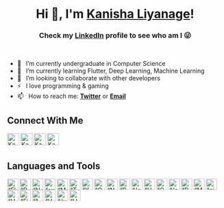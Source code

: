 <h1 align="center"> Hi 👋, I'm <a href="https://github.com/KanishaLiyanage">Kanisha Liyanage</a>!</h1>
<h3 align="center">Check my <a href="https://linkedin.com/in/kanisha-liyanage">LinkedIn</a> profile to see who am I 😜</h3>

<br />

- 🔭 &ensp;I’m currently undergraduate in Computer Science
- 🌱 &ensp;I’m currently learning Flutter, Deep Learning, Machine Learning
- 👯 &ensp;I’m looking to collaborate with other developers
- ⚡ &ensp;I love programming & gaming
- 📫 &ensp;How to reach me: [**Twitter**](https://twitter.com/dilumkanisha) or [**Email**](mailto:kanishaliyanage.dev@gmail.com)


## Connect With Me

[<img align="left" alt="Kanisha Liyanage | LinkedIn" width="28px" src="https://www.vectorlogo.zone/logos/linkedin/linkedin-icon.svg" />](https://linkedin.com/in/kanisha-liyanage)
[<img align="left" alt="Kanisha Liyanage | Twitter" width="28px" src="https://www.vectorlogo.zone/logos/twitter/twitter-official.svg" />](https://twitter.com/dilumkanisha)
[<img align="left" alt="Kanisha Liyanage | Facebook" width="28px" src="https://www.vectorlogo.zone/logos/facebook/facebook-official.svg" />](https://facebook.com/kanisha.liyanage)
[<img align="left" alt="Kanisha Liyanage | Instagram" width="28px" src="https://www.vectorlogo.zone/logos/instagram/instagram-icon.svg" />](https://instagram.com/kanisha_liyanage)

<br />
<br />

## Languages and Tools

<img align="left" alt=“Flutter” width="26px" src="https://www.vectorlogo.zone/logos/flutterio/flutterio-icon.svg" />
<img align="left" alt=“Dart” width="26px" src="https://www.vectorlogo.zone/logos/dartlang/dartlang-icon.svg" />
<img align="left" alt=“Node.js” width="26px" src="https://www.vectorlogo.zone/logos/nodejs/nodejs-icon.svg" />
<img align="left" alt=“express.js” width="26px" src="https://www.vectorlogo.zone/logos/expressjs/expressjs-icon.svg" />
<img align="left" alt=“MongoDB” width="26px" src="https://www.vectorlogo.zone/logos/mongodb/mongodb-icon.svg" />
<img align="left" alt=“Tensorflow” width="26px" src="https://www.vectorlogo.zone/logos/tensorflow/tensorflow-icon.svg" />
<img align="left" alt=“Keras” width="26px" src="https://seeklogo.com/images/K/keras-logo-6B06C2FC2D-seeklogo.com.png" />
<img align="left" alt=“OpenCV” width="26px" src="https://www.vectorlogo.zone/logos/opencv/opencv-icon.svg" />
<img align="left" alt=“NumPy” width="26px" src="https://www.vectorlogo.zone/logos/numpy/numpy-icon.svg" />
<img align="left" alt=“Panda” width="26px" src="https://www.vectorlogo.zone/logos/usepanda/usepanda-icon.svg" />
<img align="left" alt=“Java” width="26px" src="https://www.vectorlogo.zone/logos/java/java-icon.svg" />
<img align="left" alt=“HTML5” width="26px" src="https://www.vectorlogo.zone/logos/w3_html5/w3_html5-icon.svg" />
<img align="left" alt=“CSS” width="26px" src="https://www.vectorlogo.zone/logos/w3_css/w3_css-icon.svg" />
<img align="left" alt=“JavaScript” width="26px" src="https://www.freepnglogos.com/uploads/javascript-png/javascript-vector-logo-yellow-png-transparent-javascript-vector-12.png" />
<img align="left" alt=“PHP” width="26px" src="https://www.freepnglogos.com/uploads/logo-php-png/php-website-design-squared-brain-3.png" />
<img align="left" alt=“MySQL” width="26px" src="https://www.vectorlogo.zone/logos/mysql/mysql-icon.svg" />

<img align="left" alt=“git” width="26px" src="https://www.vectorlogo.zone/logos/git-scm/git-scm-icon.svg" />
<img align="left" alt=“Heroku” width="26px" src="https://www.vectorlogo.zone/logos/heroku/heroku-icon.svg" />

 <img align="left" alt=“Figma” width="26px" src="https://www.vectorlogo.zone/logos/figma/figma-icon.svg" />
<img align="left" alt=“AdobeIllustrator” width="26px" src="https://www.vectorlogo.zone/logos/adobe_illustrator/adobe_illustrator-icon.svg" /></li>

<img align="left" alt=“VSCode” width="26px" src="https://www.vectorlogo.zone/logos/visualstudio_code/visualstudio_code-icon.svg" />
<img align="left" alt=“Jupyter” width="26px" src="https://www.vectorlogo.zone/logos/jupyter/jupyter-icon.svg" />
<img align="left" alt=“Unity” width="26px" src="https://www.vectorlogo.zone/logos/unity3d/unity3d-icon.svg" /></li>
